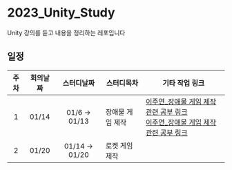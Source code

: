 # 2023_Unity_Study
Unity 강의를 듣고 내용을 정리하는 레포입니다



## 일정
|주차|회의날짜|스터디날짜|스터디목차|기타 작업 링크|
|:-------:|:----:|:----:|----|----|
|1|01/14|01/6 → 01/13|장애물 게임 제작|[이주연_장애물 게임 제작 관련 공부 링크](https://p2-study.tistory.com/103)<br/>[이주연_장애물 게임 제작 관련 공부 링크](https://p2-study.tistory.com/103)|
|2|01/20|01/14 → 01/20|로켓 게임 제작||

